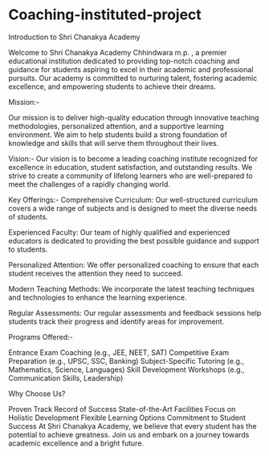 # Coaching-instituted-project

Introduction to Shri Chanakya Academy

Welcome to Shri Chanakya Academy Chhindwara m.p. , a premier educational institution dedicated to providing top-notch coaching and guidance for students aspiring to excel in their academic and professional pursuits. Our academy is committed to nurturing talent, fostering academic excellence, and empowering students to achieve their dreams.

Mission:-

Our mission is to deliver high-quality education through innovative teaching methodologies, personalized attention, and a supportive learning environment. We aim to help students build a strong foundation of knowledge and skills that will serve them throughout their lives.

Vision:-
Our vision is to become a leading coaching institute recognized for excellence in education, student satisfaction, and outstanding results. We strive to create a community of lifelong learners who are well-prepared to meet the challenges of a rapidly changing world.

Key Offerings:-
Comprehensive Curriculum: Our well-structured curriculum covers a wide range of subjects and is designed to meet the diverse needs of students.

Experienced Faculty: Our team of highly qualified and experienced educators is dedicated to providing the best possible guidance and support to students.

Personalized Attention: We offer personalized coaching to ensure that each student receives the attention they need to succeed.

Modern Teaching Methods: We incorporate the latest teaching techniques and technologies to enhance the learning experience.

Regular Assessments: Our regular assessments and feedback sessions help students track their progress and identify areas for improvement.

Programs Offered:-

Entrance Exam Coaching (e.g., JEE, NEET, SAT)
Competitive Exam Preparation (e.g., UPSC, SSC, Banking)
Subject-Specific Tutoring (e.g., Mathematics, Science, Languages)
Skill Development Workshops (e.g., Communication Skills, Leadership)

Why Choose Us?

Proven Track Record of Success
State-of-the-Art Facilities
Focus on Holistic Development
Flexible Learning Options
Commitment to Student Success
At Shri Chanakya Academy, we believe that every student has the potential to achieve greatness. Join us and embark on a journey towards academic excellence and a bright future.
